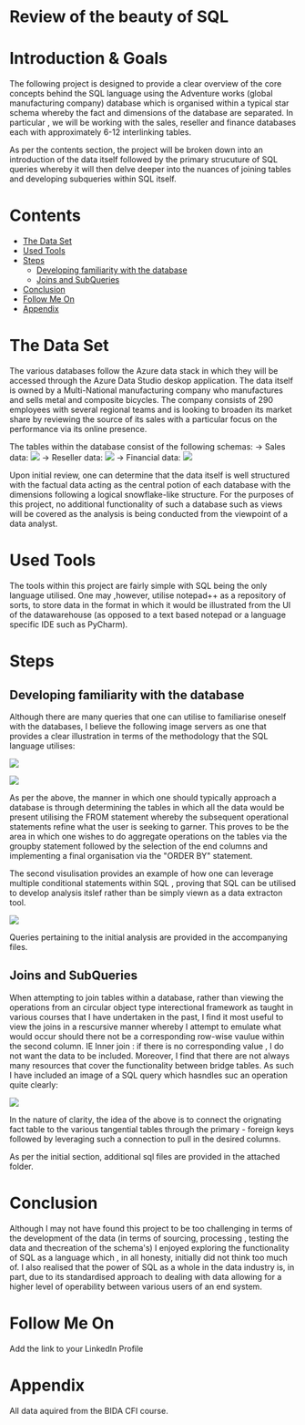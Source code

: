 # Review of the beauty of SQL

# Introduction & Goals
The following project is designed to provide a clear overview of the core concepts behind the SQL language using the Adventure works (global manufacturing company) database which is organised within a typical star schema whereby the fact and dimensions of the database are separated. In particular , we will be working with the sales, reseller and finance databases each with approximately 6-12 interlinking tables. 

As per the contents section, the project will be broken down into an introduction of the data itself followed by the primary strucuture of SQL queries whereby it will then delve deeper into the nuances of joining tables and developing subqueries within SQL itself. 

# Contents

- [The Data Set](#the-data-set)
- [Used Tools](#used-tools)
- [Steps](#steps)
  - [Developing familiarity with the database](#developing-familiarity-with-the-database)
  - [Joins and SubQueries](#joins-and-subqueries)
- [Conclusion](#conclusion)
- [Follow Me On](#follow-me-on)
- [Appendix](#appendix)


# The Data Set
The various databases follow the Azure data stack in which they will be accessed through the Azure Data Studio deskop application. The data itself is owned by a Multi-National manufacturing company who manufactures and sells metal and composite bicycles. The company consists of 290 employees with several regional teams and is looking to broaden its market share by reviewing the source of its sales with a particular focus on the performance via its online presence. 

The tables within the database consist of the following schemas: 
 -> Sales data: 
   ![](/Images/InternetFactSales.png)
 -> Reseller data: 
   ![](/Images/ResellerFact.png)
  -> Financial data: 
   ![](/Images/Finance.png)
 
Upon initial review, one can determine that the data itself is well structured with the factual data acting as the central potion of each database with the dimensions following a logical snowflake-like structure. For the purposes of this project, no additional functionality of such a database such as views will be covered as the analysis is being conducted from the viewpoint of a data analyst. 

# Used Tools
The tools within this project are fairly simple with SQL being the only language utilised. One may ,however, utilise notepad++ as a repository of sorts, to store data in the format in which it would be illustrated from the UI of the datawarehouse (as opposed to a text based notepad or a language specific IDE such as PyCharm). 

# Steps

## Developing familiarity with the database
Although there are many queries that one can utilise to familiarise oneself with the databases, I believe the following image servers as one that provides a clear illustration in terms of the methodology that the SQL language utilises: 

![](/Images/Azure.png)

![](/Images/SQL_order_of_operations.png)

As per the above, the manner in which one should typically approach a database is through determining the tables in which all the data would be present utilising the FROM statement whereby the subsequent operational statements refine what the user is seeking to garner. This proves to be the area in which one wishes to do aggregate operations on the tables via the groupby statement followed by the selection of the end columns and implementing a final organisation via the "ORDER BY" statement. 

The second visulisation provides an example of how one can leverage multiple conditional statements within SQL , proving that SQL can be utilised to develop analysis itslef rather than be simply viewn as a data extracton tool. 

![](/Images/SQL_conditional.png)

Queries pertaining to the initial analysis are provided in the accompanying files. 

## Joins and SubQueries
When attempting to join tables within a database, rather than viewing the operations from an circular object type interectional framework as taught in various courses that I have undertaken in the past, I find it most useful to view the joins in a rescursive manner whereby I attempt to emulate what would occur should there not be a corresponding row-wise vaulue within the second column. IE Inner join : if there is no corresponding value , I do not want the data to be included. 
Moreover, I find that there are not always many resources that cover the functionality between bridge tables. As such I have included an image of a SQL query which hasndles suc an operation quite clearly: 

![](/Images/SQL_bridge_table_joins.png)

In the nature of clarity, the idea of the above is to connect the orignating fact table to the various tangential tables through the primary - foreign keys followed by leveraging such a connection to pull in the desired columns. 

As per the initial section, additional sql files are provided in the attached folder. 

# Conclusion
Although I may not have found this project to be too challenging in terms of the development of the data (in terms of sourcing, processing , testing the data and thecreation of the schema's) I enjoyed exploring the functionality of SQL as a language which , in all honesty, initially did not think too much of. I also realised that the power of SQL as a whole in the data industry is, in part, due to its standardised approach to dealing with data allowing for a higher level of operability between various users of an end system.

# Follow Me On
Add the link to your LinkedIn Profile

# Appendix
All data aquired from the BIDA CFI course. 
